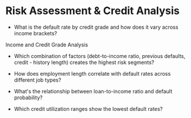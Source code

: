 # Risk Assessment & Credit Analysis

- What is the default rate by credit grade and how does it vary across income brackets?

Income and Credit Grade Analysis

- Which combination of factors (debt-to-income ratio, previous defaults, credit - history length) creates the highest risk segments?

- How does employment length correlate with default rates across different job types?

- What's the relationship between loan-to-income ratio and default probability?

- Which credit utilization ranges show the lowest default rates?
